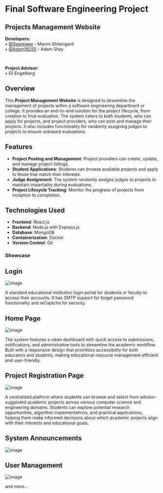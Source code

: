 # Final Software Engineering Project

## Projects Management Website

<b>Developers:</b><br />
• <a href="https://github.com/Sparkiee">@Sparkieee</a> - Maxim Shteingard<br />
• <a href="https://github.com/Adam19255">@Adam19255</a> - Adam Shay

<br />

<b>Project Advisor:</b><br />
• Eli Engelberg

## Overview

This **Project Management Website** is designed to streamline the management of projects within a software engineering department or college. It provides an end-to-end solution for the project lifecycle, from creation to final evaluation. The system caters to both students, who can apply for projects, and project providers, who can post and manage their projects. It also includes functionality for randomly assigning judges to projects to ensure unbiased evaluations.

## Features

- **Project Posting and Management**: Project providers can create, update, and manage project listings.
- **Student Applications**: Students can browse available projects and apply to those that match their interests.
- **Judge Assignment**: The system randomly assigns judges to projects to maintain impartiality during evaluations.
- **Project Lifecycle Tracking**: Monitor the progress of projects from inception to completion.

## Technologies Used

- **Frontend**: React.js
- **Backend**: Node.js with Express.js
- **Database**: MongoDB
- **Containerization**: Docker
- **Version Control**: Git

### Showcase

## Login
![image](https://github.com/user-attachments/assets/9e7285d7-65a4-47d7-9c6d-86bdc1a10fbc)

A standard educational institution login portal for students or faculty to access their accounts. It has SMTP support for forget password functionality and reCaptcha for security.

## Home Page
![image](https://github.com/user-attachments/assets/ababd4fe-a66f-4ff6-ba13-8fa1d0673315)

The system features a clean dashboard with quick access to submissions, notifications, and administrative tools to streamline the academic workflow. Built with a responsive design that prioritizes accessibility for both educators and students, making educational resource management efficient and user-friendly.

## Project Registration Page
![image](https://github.com/user-attachments/assets/47d6ffda-2a0b-44ed-9513-f95a34eacb59)

A centralized platform where students can browse and select from advisor-suggested academic projects across various computer science and engineering domains. Students can explore potential research opportunities, algorithm implementations, and practical applications, helping them make informed decisions about which academic projects align with their interests and educational goals.

## System Announcements

![image](https://github.com/user-attachments/assets/d69b39fb-422f-4f18-91a0-88745d7cca15)

## User Management

![image](https://github.com/user-attachments/assets/acdfc967-ae3b-477a-a5ca-c959f79e8de5)

and more...
